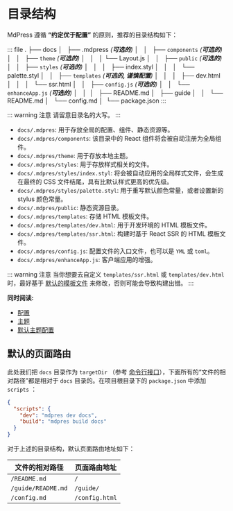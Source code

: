 # 目录结构

MdPress 遵循 **“约定优于配置”** 的原则，推荐的目录结构如下：

::: file
.
├── docs
│   ├── .mdpress _(**可选的**)_
│   │   ├── `components` _(**可选的**)_
│   │   ├── `theme` _(**可选的**)_
│   │   │   └── Layout.js
│   │   ├── `public` _(**可选的**)_
│   │   ├── `styles` _(**可选的**)_
│   │   │   ├── index.styl
│   │   │   └── palette.styl
│   │   ├── `templates` _(**可选的, 谨慎配置**)_
│   │   │   ├── dev.html
│   │   │   └── ssr.html
│   │   ├── `config.js` _(**可选的**)_
│   │   └── `enhanceApp.js` _(**可选的**)_
│   │ 
│   ├── README.md
│   ├── guide
│   │   └── README.md
│   └── config.md
│ 
└── package.json
:::

::: warning 注意
请留意目录名的大写。
:::

- `docs/.mdpres`: 用于存放全局的配置、组件、静态资源等。
- `docs/.mdpres/components`: 该目录中的 React 组件将会被自动注册为全局组件。
- `docs/.mdpres/theme`: 用于存放本地主题。
- `docs/.mdpres/styles`: 用于存放样式相关的文件。
- `docs/.mdpres/styles/index.styl`: 将会被自动应用的全局样式文件，会生成在最终的 CSS 文件结尾，具有比默认样式更高的优先级。
- `docs/.mdpres/styles/palette.styl`: 用于重写默认颜色常量，或者设置新的 stylus 颜色常量。
- `docs/.mdpres/public`: 静态资源目录。
- `docs/.mdpres/templates`: 存储 HTML 模板文件。
- `docs/.mdpres/templates/dev.html`: 用于开发环境的 HTML 模板文件。
- `docs/.mdpres/templates/ssr.html`: 构建时基于 React SSR 的 HTML 模板文件。
- `docs/.mdpres/config.js`: 配置文件的入口文件，也可以是 `YML` 或 `toml`。
- `docs/.mdpres/enhanceApp.js`: 客户端应用的增强。

::: warning 注意
当你想要去自定义 `templates/ssr.html` 或 `templates/dev.html` 时，最好基于 [默认的模板文件](https://github.com/LinFeng1997/mdpress/blob/master/packages/%40mdpress/core/lib/client/index.dev.html) 来修改，否则可能会导致构建出错。
:::

**同时阅读:**

- [配置](../config/README.md)
- [主题](../theme/README.md)
- [默认主题配置](../theme/default-theme-config.md)

## 默认的页面路由

此处我们把 `docs` 目录作为 `targetDir` （参考 [命令行接口](../api/cli.md#基本用法)），下面所有的“文件的相对路径”都是相对于 `docs` 目录的。在项目根目录下的 `package.json` 中添加 `scripts` ：

```json
{
  "scripts": {
    "dev": "mdpres dev docs",
    "build": "mdpres build docs"
  }
}
```

对于上述的目录结构，默认页面路由地址如下：

|   文件的相对路径    |  页面路由地址   |
|--------------------|----------------|
| `/README.md`       | `/`            |
| `/guide/README.md` | `/guide/`      |
| `/config.md`       | `/config.html` |

